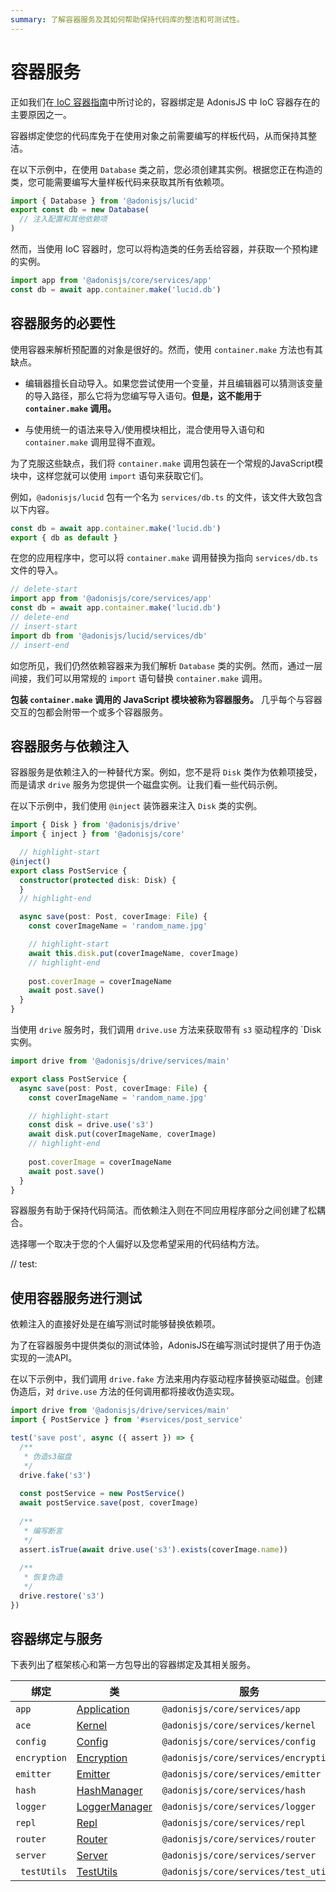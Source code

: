 ```yaml
---
summary: 了解容器服务及其如何帮助保持代码库的整洁和可测试性。
---
```


# 容器服务

正如我们在[ IoC 容器指南](./dependency_injection.md#container-bindings)中所讨论的，容器绑定是 AdonisJS 中 IoC 容器存在的主要原因之一。

容器绑定使您的代码库免于在使用对象之前需要编写的样板代码，从而保持其整洁。

在以下示例中，在使用 `Database` 类之前，您必须创建其实例。根据您正在构造的类，您可能需要编写大量样板代码来获取其所有依赖项。

```ts
import { Database } from '@adonisjs/lucid'
export const db = new Database(
  // 注入配置和其他依赖项
)
```

然而，当使用 IoC 容器时，您可以将构造类的任务丢给容器，并获取一个预构建的实例。

```ts
import app from '@adonisjs/core/services/app'
const db = await app.container.make('lucid.db')
```

## 容器服务的必要性

使用容器来解析预配置的对象是很好的。然而，使用 `container.make` 方法也有其缺点。

- 编辑器擅长自动导入。如果您尝试使用一个变量，并且编辑器可以猜测该变量的导入路径，那么它将为您编写导入语句。**但是，这不能用于 `container.make` 调用。**

- 与使用统一的语法来导入/使用模块相比，混合使用导入语句和 `container.make` 调用显得不直观。

为了克服这些缺点，我们将 `container.make` 调用包装在一个常规的JavaScript模块中，这样您就可以使用 `import` 语句来获取它们。

例如，`@adonisjs/lucid` 包有一个名为 `services/db.ts` 的文件，该文件大致包含以下内容。

```ts
const db = await app.container.make('lucid.db')
export { db as default }
```

在您的应用程序中，您可以将 `container.make` 调用替换为指向 `services/db.ts` 文件的导入。

```ts
// delete-start
import app from '@adonisjs/core/services/app'
const db = await app.container.make('lucid.db')
// delete-end
// insert-start
import db from '@adonisjs/lucid/services/db'
// insert-end
```

如您所见，我们仍然依赖容器来为我们解析 `Database` 类的实例。然而，通过一层间接，我们可以用常规的 `import` 语句替换 `container.make` 调用。

**包装 `container.make` 调用的 JavaScript 模块被称为容器服务。** 几乎每个与容器交互的包都会附带一个或多个容器服务。

## 容器服务与依赖注入

容器服务是依赖注入的一种替代方案。例如，您不是将 `Disk` 类作为依赖项接受，而是请求 `drive` 服务为您提供一个磁盘实例。让我们看一些代码示例。

在以下示例中，我们使用 `@inject` 装饰器来注入 `Disk` 类的实例。

```ts
import { Disk } from '@adonisjs/drive'
import { inject } from '@adonisjs/core'

  // highlight-start
@inject()
export class PostService {
  constructor(protected disk: Disk) {
  }
  // highlight-end  

  async save(post: Post, coverImage: File) {
    const coverImageName = 'random_name.jpg'

    // highlight-start
    await this.disk.put(coverImageName, coverImage)
    // highlight-end
    
    post.coverImage = coverImageName
    await post.save()
  }
}
```

当使用 `drive` 服务时，我们调用 `drive.use` 方法来获取带有 `s3` 驱动程序的 `Disk 实例。

```ts
import drive from '@adonisjs/drive/services/main'

export class PostService {
  async save(post: Post, coverImage: File) {
    const coverImageName = 'random_name.jpg'

    // highlight-start
    const disk = drive.use('s3')
    await disk.put(coverImageName, coverImage)
    // highlight-end
    
    post.coverImage = coverImageName
    await post.save()
  }
}
```

容器服务有助于保持代码简洁。而依赖注入则在不同应用程序部分之间创建了松耦合。

选择哪一个取决于您的个人偏好以及您希望采用的代码结构方法。

// test: 

## 使用容器服务进行测试

依赖注入的直接好处是在编写测试时能够替换依赖项。

为了在容器服务中提供类似的测试体验，AdonisJS在编写测试时提供了用于伪造实现的一流API。

在以下示例中，我们调用 `drive.fake` 方法来用内存驱动程序替换驱动磁盘。创建伪造后，对 `drive.use` 方法的任何调用都将接收伪造实现。

```ts
import drive from '@adonisjs/drive/services/main'
import { PostService } from '#services/post_service'

test('save post', async ({ assert }) => {
  /**
   * 伪造s3磁盘
   */
  drive.fake('s3')
 
  const postService = new PostService()
  await postService.save(post, coverImage)
  
  /**
   * 编写断言
   */
  assert.isTrue(await drive.use('s3').exists(coverImage.name))
  
  /**
   * 恢复伪造
   */
  drive.restore('s3')
})
```

## 容器绑定与服务

下表列出了框架核心和第一方包导出的容器绑定及其相关服务。

<table>
  <thead>
    <tr>
      <th width="100px">绑定</th>
      <th width="140px">类</th>
      <th>服务</th>
    </tr>
  </thead>
  <tbody>
    <tr>
      <td>
        <code>app</code>
      </td>
      <td>
        <a href="https://github.com/adonisjs/application/blob/main/src/application.ts">Application</a>
      </td>
      <td>
        <code>@adonisjs/core/services/app</code>
      </td>
    </tr>
    <tr>
      <td>
        <code>ace</code>
      </td>
      <td>
        <a href="https://github.com/adonisjs/core/blob/main/modules/ace/kernel.ts">Kernel</a>
      </td>
      <td>
        <code>@adonisjs/core/services/kernel</code>
      </td>
    </tr>
    <tr>
      <td>
        <code>config</code>
      </td>
      <td>
        <a href="https://github.com/adonisjs/config/blob/main/src/config.ts">Config</a>
      </td>
      <td>
        <code>@adonisjs/core/services/config</code>
      </td>
    </tr>
    <tr>
      <td>
        <code>encryption</code>
      </td>
      <td>
        <a href="https://github.com/adonisjs/encryption/blob/main/src/encryption.ts">Encryption</a>
      </td>
      <td>
        <code>@adonisjs/core/services/encryption</code>
      </td>
    </tr>
    <tr>
      <td>
        <code>emitter</code>
      </td>
      <td>
        <a href="https://github.com/adonisjs/events/blob/main/src/emitter.ts">Emitter</a>
      </td>
      <td>
        <code>@adonisjs/core/services/emitter</code>
      </td>
    </tr>
    <tr>
      <td>
        <code>hash</code>
      </td>
      <td>
        <a href="https://github.com/adonisjs/hash/blob/main/src/hash_manager.ts">HashManager</a>
      </td>
      <td>
        <code>@adonisjs/core/services/hash</code>
      </td>
    </tr>
    <tr>
      <td>
        <code>logger</code>
      </td>
      <td>
        <a href="https://github.com/adonisjs/logger/blob/main/src/logger_manager.ts">LoggerManager</a>
      </td>
      <td>
        <code>@adonisjs/core/services/logger</code>
      </td>
    </tr>
    <tr>
      <td>
        <code>repl</code>
      </td>
      <td>
        <a href="https://github.com/adonisjs/repl/blob/main/src/repl.ts">Repl</a>
      </td>
      <td>
        <code>@adonisjs/core/services/repl</code>
      </td>
    </tr>
    <tr>
      <td>
        <code>router</code>
      </td>
      <td>
        <a href="https://github.com/adonisjs/http-server/blob/main/src/router/main.ts">Router</a>
      </td>
      <td>
        <code>@adonisjs/core/services/router</code>
      </td>
    </tr>
    <tr>
      <td>
        <code>server</code>
      </td>
      <td>
        <a href="https://github.com/adonisjs/http-server/blob/main/src/server/main.ts">Server</a>
      </td>
      <td>
        <code>@adonisjs/core/services/server</code>
      </td>
    </tr>
    <tr>
      <td>
        <code> testUtils</code>
      </td>
      <td>
        <a href="https://github.com/adonisjs/core/blob/main/src/test_utils/main.ts">TestUtils</a>
      </td>
      <td>
        <code>@adonisjs/core/services/test_utils</code>
      </td>
    </tr>
  </tbody>
</table>
